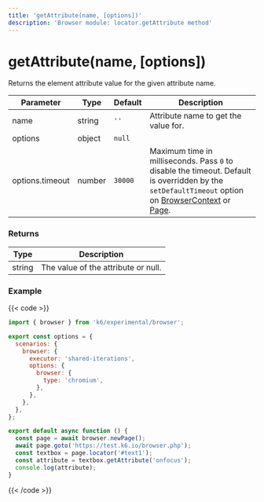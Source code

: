 ```yaml
---
title: 'getAttribute(name, [options])'
description: 'Browser module: locator.getAttribute method'
---
```


# getAttribute(name, [options])

Returns the element attribute value for the given attribute name.

<TableWithNestedRows>

| Parameter       | Type   | Default | Description                                                                                                                                                                                                                                                                                                                                   |
| --------------- | ------ | ------- | --------------------------------------------------------------------------------------------------------------------------------------------------------------------------------------------------------------------------------------------------------------------------------------------------------------------------------------------- |
| name            | string | `''`    | Attribute name to get the value for.                                                                                                                                                                                                                                                                                                          |
| options         | object | `null`  |                                                                                                                                                                                                                                                                                                                                               |
| options.timeout | number | `30000` | Maximum time in milliseconds. Pass `0` to disable the timeout. Default is overridden by the `setDefaultTimeout` option on [BrowserContext](https://grafana.com/docs/k6/<K6_VERSION>/javascript-api/k6-experimental/browser/browsercontext/) or [Page](https://grafana.com/docs/k6/<K6_VERSION>/javascript-api/k6-experimental/browser/page/). |

</TableWithNestedRows>

### Returns

| Type   | Description                         |
| ------ | ----------------------------------- |
| string | The value of the attribute or null. |

### Example

{{< code >}}

```javascript
import { browser } from 'k6/experimental/browser';

export const options = {
  scenarios: {
    browser: {
      executor: 'shared-iterations',
      options: {
        browser: {
          type: 'chromium',
        },
      },
    },
  },
};

export default async function () {
  const page = await browser.newPage();
  await page.goto('https://test.k6.io/browser.php');
  const textbox = page.locator('#text1');
  const attribute = textbox.getAttribute('onfocus');
  console.log(attribute);
}
```

{{< /code >}}
